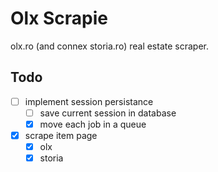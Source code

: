 # Olx Scrapie

olx.ro (and connex storia.ro) real estate scraper.

## Todo
- [ ] implement session persistance
  - [ ] save current session in database
  - [x] move each job in a queue

- [x] scrape item page
  - [x] olx
  - [x] storia
